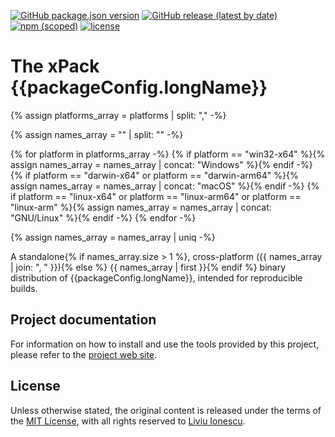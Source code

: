 [![GitHub package.json version](https://img.shields.io/github/package-json/v/xpack-dev-tools/{{gitHubProjectName}})](https://github.com/xpack-dev-tools/{{gitHubProjectName}}/blob/xpack/package.json)
[![GitHub release (latest by date)](https://img.shields.io/github/v/release/xpack-dev-tools/{{gitHubProjectName}})](https://github.com/xpack-dev-tools/{{gitHubProjectName}}/releases/)
[![npm (scoped)](https://img.shields.io/npm/v/@xpack-dev-tools/{{packageConfig.shortName}}.svg?color=blue)](https://www.npmjs.com/package/@xpack-dev-tools/{{packageConfig.shortName}}/)
[![license](https://img.shields.io/github/license/xpack-dev-tools/{{gitHubProjectName}})](https://github.com/xpack-dev-tools/{{gitHubProjectName}}/blob/xpack/LICENSE)

# The xPack {{packageConfig.longName}}

{% assign platforms_array = platforms | split: "," -%}

{% assign names_array = "" | split: "" -%}

{% for platform in platforms_array -%}
{% if platform == "win32-x64" %}{% assign names_array = names_array | concat: "Windows" %}{% endif -%}
{% if platform == "darwin-x64" or platform == "darwin-arm64" %}{% assign names_array = names_array | concat: "macOS" %}{% endif -%}
{% if platform == "linux-x64" or platform == "linux-arm64" or platform == "linux-arm" %}{% assign names_array = names_array | concat: "GNU/Linux" %}{% endif -%}
{% endfor -%}

{% assign names_array = names_array | uniq -%}

A standalone{% if names_array.size > 1 %}, cross-platform ({{ names_array | join: ", " }}){% else %} {{ names_array | first }}{% endif %} binary distribution of {{packageConfig.longName}},
intended for reproducible builds.

## Project documentation

For information on how to install and use the tools provided by this project,
please refer to the
[project web site](https://xpack-dev-tools.github.io/{{gitHubProjectName}}/).

## License

Unless otherwise stated, the original content is released under the terms of the
[MIT License](https://opensource.org/licenses/mit/),
with all rights reserved to
[Liviu Ionescu](https://github.com/ilg-ul).
